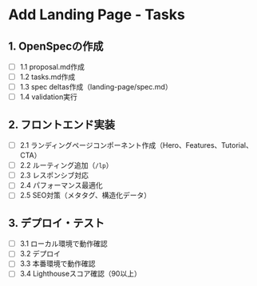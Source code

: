 # Add Landing Page - Tasks

## 1. OpenSpecの作成
- [ ] 1.1 proposal.md作成
- [ ] 1.2 tasks.md作成
- [ ] 1.3 spec deltas作成（landing-page/spec.md）
- [ ] 1.4 validation実行

## 2. フロントエンド実装
- [ ] 2.1 ランディングページコンポーネント作成（Hero、Features、Tutorial、CTA）
- [ ] 2.2 ルーティング追加（`/lp`）
- [ ] 2.3 レスポンシブ対応
- [ ] 2.4 パフォーマンス最適化
- [ ] 2.5 SEO対策（メタタグ、構造化データ）

## 3. デプロイ・テスト
- [ ] 3.1 ローカル環境で動作確認
- [ ] 3.2 デプロイ
- [ ] 3.3 本番環境で動作確認
- [ ] 3.4 Lighthouseスコア確認（90以上）
